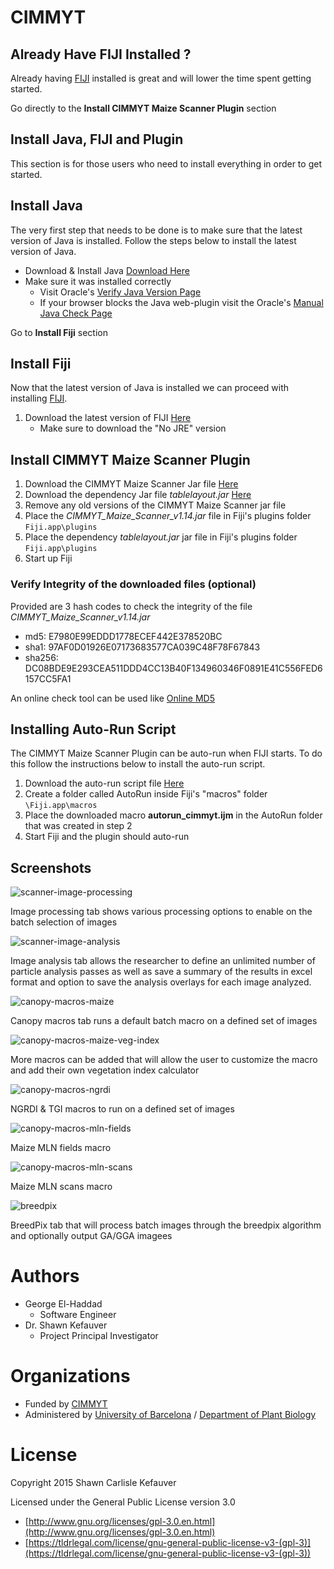 # CIMMYT

## Already Have FIJI Installed ?

Already having [FIJI](http://fiji.sc/) installed is great and will lower the time spent getting started.

Go directly to the __Install CIMMYT Maize Scanner Plugin__ section

## Install Java, FIJI and Plugin

This section is for those users who need to install everything in order to get started.

## Install Java

The very first step that needs to be done is to make sure that the latest version of Java is installed. Follow the steps below to install the latest version of Java.

* Download & Install Java [Download Here](https://www.java.com/en/download/)
* Make sure it was installed correctly
  * Visit Oracle's [Verify Java Version Page](https://www.java.com/en/download/installed.jsp)
  * If your browser blocks the Java web-plugin visit the Oracle's [Manual Java Check Page](https://java.com/en/download/help/version_manual.xml)

Go to __Install Fiji__ section
  
## Install Fiji

Now that the latest version of Java is installed we can proceed with installing [FIJI](http://fiji.sc/).

1. Download the latest version of FIJI [Here](http://fiji.sc/#download)
   * Make sure to download the "No JRE" version

## Install CIMMYT Maize Scanner Plugin

1. Download the CIMMYT Maize Scanner Jar file [Here](https://github.com/george-haddad/CIMMYT/releases/download/v1.14/CIMMYT_Maize_Scanner_v1.14.jar)
2. Download the dependency Jar file *tablelayout.jar* [Here](https://github.com/george-haddad/CIMMYT/releases/download/v1.14/tablelayout.jar)
3. Remove any old versions of the CIMMYT Maize Scanner jar file
4. Place the *CIMMYT_Maize_Scanner_v1.14.jar* file in Fiji's plugins folder `Fiji.app\plugins`
5. Place the dependency *tablelayout.jar* jar file in Fiji's plugins folder `Fiji.app\plugins`
6. Start up Fiji

### Verify Integrity of the downloaded files (optional)

Provided are 3 hash codes to check the integrity of the file *CIMMYT_Maize_Scanner_v1.14.jar*

* md5: E7980E99EDDD1778ECEF442E378520BC
* sha1: 97AF0D01926E07173683577CA039C48F78F67843
* sha256: DC08BDE9E293CEA511DDD4CC13B40F134960346F0891E41C556FED6157CC5FA1

An online check tool can be used like [Online MD5](http://onlinemd5.com/)

## Installing Auto-Run Script

The CIMMYT Maize Scanner Plugin can be auto-run when FIJI starts. To do this follow the instructions below to install the auto-run script.

1. Download the auto-run script file [Here](https://github.com/george-haddad/CIMMYT/releases/download/v1.14/autorun_cimmyt.ijm)
2. Create a folder called AutoRun inside Fiji's "macros" folder `\Fiji.app\macros`
3. Place the downloaded macro __autorun_cimmyt.ijm__ in the AutoRun folder that was created in step 2
4. Start Fiji and the plugin should auto-run

## Screenshots

![scanner-image-processing](https://cloud.githubusercontent.com/assets/3069650/23836520/69e63972-0782-11e7-8514-6a9f114484e3.png)

Image processing tab shows various processing options to enable on the batch selection of images

![scanner-image-analysis](https://cloud.githubusercontent.com/assets/3069650/23836518/69cecac6-0782-11e7-9526-1127303f3ec8.png)

Image analysis tab allows the researcher to define an unlimited number of particle analysis passes as well as save a summary of the results in excel format and option to save the analysis overlays for each image analyzed.

![canopy-macros-maize](https://cloud.githubusercontent.com/assets/3069650/23836514/69bf622a-0782-11e7-8d43-2434f1ce6a58.png)

Canopy macros tab runs a default batch macro on a defined set of images

![canopy-macros-maize-veg-index](https://cloud.githubusercontent.com/assets/3069650/23836515/69cc5cc8-0782-11e7-86e2-f371b0d7bda9.png)

More macros can be added that will allow the user to customize the macro and add their own vegetation index calculator

![canopy-macros-ngrdi](https://cloud.githubusercontent.com/assets/3069650/23836519/69cecdc8-0782-11e7-8cc8-75469bc84fbf.png)

NGRDI & TGI macros to run on a defined set of images

![canopy-macros-mln-fields](https://cloud.githubusercontent.com/assets/3069650/23836517/69ce7ac6-0782-11e7-8eb2-3b8d261b39e8.png)

Maize MLN fields macro

![canopy-macros-mln-scans](https://cloud.githubusercontent.com/assets/3069650/23836516/69ce6b08-0782-11e7-8764-28907dea2c84.png)

Maize MLN scans macro

![breedpix](https://cloud.githubusercontent.com/assets/3069650/23836513/699e66ec-0782-11e7-9017-0f8c2250fc84.png)

BreedPix tab that will process batch images through the breedpix algorithm and optionally output GA/GGA imagees


# Authors
- George El-Haddad
   - Software Engineer
- Dr. Shawn Kefauver
   - Project Principal Investigator

# Organizations
- Funded by [CIMMYT](http://www.cimmyt.org/)
- Administered by [University of Barcelona](http://www.ub.edu/) / [Department of Plant Biology](http://www.ub.edu/bioveg/index.htm)

# License
Copyright 2015 Shawn Carlisle Kefauver

Licensed under the General Public License version 3.0

- [http://www.gnu.org/licenses/gpl-3.0.en.html](http://www.gnu.org/licenses/gpl-3.0.en.html)
- [https://tldrlegal.com/license/gnu-general-public-license-v3-(gpl-3)](https://tldrlegal.com/license/gnu-general-public-license-v3-(gpl-3))
